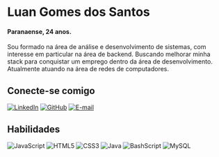 # Luan Gomes dos Santos

#### Paranaense, 24 anos. 

Sou formado na área de análise e desenvolvimento de sistemas, com interesse em particular na área de backend. Buscando melhorar minha stack para conquistar um emprego dentro da área de desenvolvimento. Atualmente atuando na área de redes de computadores. 

## Conecte-se comigo 

[![LinkedIn](https://img.shields.io/badge/LinkedIn-0077B5?style=for-the-badge&logo=linkedin&logoColor=white)](https://www.linkedin.com/in/luan-gomes-dos-santos-85b291a4/) 
 [![GitHub](https://img.shields.io/badge/GitHub-100000?style=for-the-badge&logo=github&logoColor=white)](https://github.com/luansantos333) 
  [![E-mail](https://img.shields.io/badge/-Email-000?style=for-the-badge&logo=microsoft-outlook&logoColor=007BFF)](mailto:luangomespctu@gmail.com)
  
## Habilidades 

 ![JavaScript](https://img.shields.io/badge/JavaScript-F7DF1E?style=for-the-badge&logo=javascript&logoColor=black)  ![HTML5](https://img.shields.io/badge/HTML5-E34F26?style=for-the-badge&logo=html5&logoColor=white)  ![CSS3](https://img.shields.io/badge/CSS3-1572B6?style=for-the-badge&logo=css3&logoColor=white) 
  ![Java](https://img.shields.io/badge/java-%23ED8B00.svg?style=for-the-badge&logo=openjdk&logoColor=white)  ![BashScript](https://img.shields.io/badge/bash%20script-0101?style=flat&logo=gnubash&logoColor=%23FFFFFF&labelColor=%23000000) ![MySQL](https://img.shields.io/badge/MySQL-00000F?style=for-the-badge&logo=mysql&logoColor=white)  



